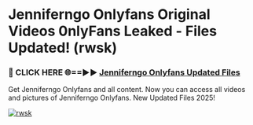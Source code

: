 # Jenniferngo Onlyfans Original Videos 0nlyFans Leaked - Files Updated! (rwsk)

<h3>🔴 CLICK HERE 🌐==►► <a href="https://tinyurl.com/2m67pmp6" rel="nofollow">Jenniferngo Onlyfans Updated Files</a></h3>

Get Jenniferngo Onlyfans and all content. Now you can access all videos and pictures of Jenniferngo Onlyfans. New Updated Files 2025!

[![rwsk](https://i.imgur.com/H4QAA4z.gif)](https://tinyurl.com/2m67pmp6)